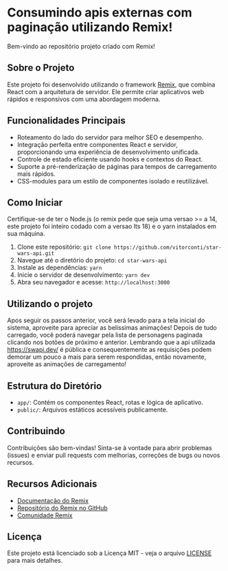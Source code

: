 # Consumindo apis externas com paginação utilizando Remix!

Bem-vindo ao repositório projeto criado com Remix!

## Sobre o Projeto

Este projeto foi desenvolvido utilizando o framework [Remix](https://remix.run/), que combina React com a arquitetura de servidor. Ele permite criar aplicativos web rápidos e responsivos com uma abordagem moderna.

## Funcionalidades Principais

- Roteamento do lado do servidor para melhor SEO e desempenho.
- Integração perfeita entre componentes React e servidor, proporcionando uma experiência de desenvolvimento unificada.
- Controle de estado eficiente usando hooks e contextos do React.
- Suporte a pré-renderização de páginas para tempos de carregamento mais rápidos.
- CSS-modules para um estilo de componentes isolado e reutilizável.

## Como Iniciar

Certifique-se de ter o Node.js (o remix pede que seja uma versao >= a 14, este projeto foi inteiro codado com a versao lts 18) e o yarn instalados em sua máquina.

1. Clone este repositório: `git clone https://github.com/vitorconti/star-wars-api.git`
2. Navegue até o diretório do projeto: `cd star-wars-api`
3. Instale as dependências: `yarn`
4. Inicie o servidor de desenvolvimento: `yarn dev`
5. Abra seu navegador e acesse: `http://localhost:3000`

## Utilizando o projeto
Apos seguir os passos anterior, você será levado para a tela inicial do sistema, aproveite para apreciar as belissimas animações! Depois de tudo carregado, você poderá navegar pela lista de personagens
paginada clicando nos botões de próximo e anterior. Lembrando que a api utilizada https://swapi.dev/ é pública e consequentemente as requisições podem demorar um pouco a mais para serem respondidas, então novamente, aproveite as animações de carregamento!

## Estrutura do Diretório

- `app/`: Contém os componentes React, rotas e lógica de aplicativo.
- `public/`: Arquivos estáticos acessíveis publicamente.

## Contribuindo

Contribuições são bem-vindas! Sinta-se à vontade para abrir problemas (issues) e enviar pull requests com melhorias, correções de bugs ou novos recursos.

## Recursos Adicionais

- [Documentação do Remix](https://docs.remix.run/)
- [Repositório do Remix no GitHub](https://github.com/remix-run/remix)
- [Comunidade Remix](https://remix.run/community)

## Licença

Este projeto está licenciado sob a Licença MIT - veja o arquivo [LICENSE](LICENSE) para mais detalhes.
